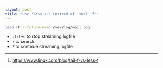 ```yaml
---
layout: post
title: "Use 'less +F' instead of 'tail -f'"
---
```


```bash
less +F --follow-name /var/log/mail.log
```

- `ctrl+c` to stop streaming logfile
- `/` to search
- `F` to continue streaming logfile

---
1. <https://www.linux.com/blog/tail-f-vs-less-f>
